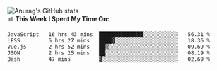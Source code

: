 
![Anurag's GitHub stats](https://github-readme-stats.vercel.app/api?username=supergczh&show_icons=true&theme=radical)
<br />
📊 **This Week I Spent My Time On:**

<!--START_SECTION:waka-->
```text
JavaScript   16 hrs 43 mins  ██████████████░░░░░░░░░░░   56.31 % 
LESS         5 hrs 27 mins   ████▓░░░░░░░░░░░░░░░░░░░░   18.36 % 
Vue.js       2 hrs 52 mins   ██▒░░░░░░░░░░░░░░░░░░░░░░   09.69 % 
JSON         2 hrs 25 mins   ██░░░░░░░░░░░░░░░░░░░░░░░   08.19 % 
Bash         47 mins         ▓░░░░░░░░░░░░░░░░░░░░░░░░   02.69 % 
```
<!--END_SECTION:waka-->
